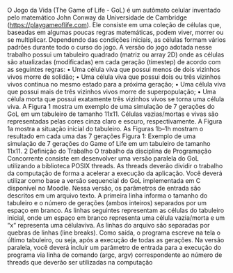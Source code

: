 O Jogo da Vida (The Game of Life - GoL) é um autômato celular inventado pelo matemático John Conway da
Universidade de Cambridge (https://playgameoflife.com). Ele consiste em uma coleção de células que, baseadas
em algumas poucas regras matemáticas, podem viver, morrer ou se multiplicar. Dependendo das condições iniciais,
as células formam vários padrões durante todo o curso do jogo.
A versão do jogo adotada nesse trabalho possui um tabuleiro quadrado (matriz ou array 2D) onde as células são
atualizadas (modificadas) em cada geração (timestep) de acordo com as seguintes regras:
• Uma célula viva que possui menos de dois vizinhos vivos morre de solidão;
• Uma célula viva que possui dois ou três vizinhos vivos continua no mesmo estado para a próxima geração;
• Uma célula viva que possui mais de três vizinhos vivos morre de superpopulação;
• Uma célula morta que possui exatamente três vizinhos vivos se torna uma célula viva.
A Figura 1 mostra um exemplo de uma simulação de 7 gerações do GoL em um tabuleiro de tamanho 11x11.
Células vazias/mortas e vivas são representadas pelas cores cinza claro e escuro, respectivamente. A Figura 1a mostra
a situação inicial do tabuleiro. As Figuras 1b–1h mostram o resultado em cada uma das 7 gerações
Figura 1: Exemplo de uma simulação de 7 gerações do Game of Life em um tabuleiro de tamanho 11x11.
2 Definição do Trabalho
O trabalho da disciplina de Programação Concorrente consiste em desenvolver uma versão paralela do GoL utilizando
a biblioteca POSIX threads. As threads deverão dividir o trabalho da computação de forma a acelerar a execução
da aplicação.
Você deverá utilizar como base a versão sequencial do GoL implementada em C disponível no Moodle. Nessa versão,
os parâmetros de entrada são descritos em um arquivo texto. A primeira linha informa o tamanho do tabuleiro e o
número de gerações (ambos inteiros) separados por um espaço em branco. As linhas seguintes representam as células
do tabuleiro inicial, onde um espaço em branco representa uma célula vazia/morta e um “x“ representa uma célulaviva. As linhas do arquivo são separadas por quebras de linhas (line breaks). Como saída, o programa escreve na tela
o último tabuleiro, ou seja, após a execução de todas as gerações.
Na versão paralela, você deverá incluir um parâmetro de entrada para a execução do programa via linha de comando
(argc, argv) correspondente ao número de threads que deverão ser utilizadas na computação
